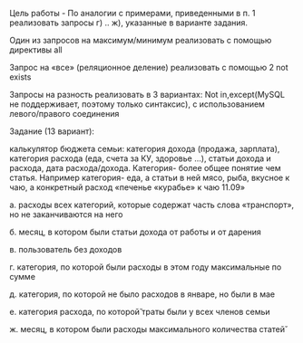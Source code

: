 Цель работы - По аналогии с примерами, приведенными в п. 1 реализовать запросы г) .. ж), указанные в варианте задания.

Один из запросов на максимум/минимум реализовать с помощью директивы all

Запрос на «все» (реляционное деление) реализовать с помощью 2 not exists

Запросы на разность реализовать в 3 вариантах: Not in,except(MySQL не поддерживает, поэтому только синтаксис), с использованием левого/правого соединения

Задание (13 вариант):

калькулятор бюджета семьи: категория дохода (продажа, зарплата), категория расхода (еда, счета за КУ, здоровье ...), статьи дохода и расхода, дата расхода/дохода. Категория- более общее понятие чем статья. Например категория- еда, а статьи в ней мясо, рыба, вкусное к чаю, а конкретный расход «печенье «курабье» к чаю 11.09»

 

а. расходы всех категорий, которые содержат часть слова «транспорт», но не заканчиваются на него

б. месяц, в котором были статьи дохода от работы и от дарения

в. пользователь без доходов

г. категория, по которой были расходы в этом году максимальные по сумме

д. категория, по которой не было расходов в январе, но были в мае

е. категория расхода, по которой̆ траты были у всех членов семьи

ж. месяц, в котором были расходы максимального количества статей̆

 

 

 
